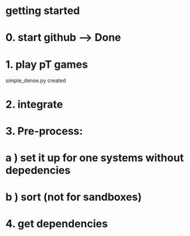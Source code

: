# getting started
# 0. start github --> Done
# 1. play pT games
simple_dense.py created
# 2. integrate
# 3. Pre-process: 
#  a ) set it up for one systems without depedencies
#  b ) sort (not for sandboxes)
# 4. get dependencies

